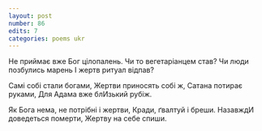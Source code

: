 ```yaml
---
layout: post
number: 86
edits: 7
categories: poems ukr
---
```


Не приймає вже Бог цілопалень.
Чи то вегетаріанцем став?
Чи люди позбулись марень
І жертв ритуал відпав? 

Самі собі стали богами, 
Жертви приносять собі ж,
Сатана потирає руками,
Для Адама вже блИзький рубіж.

Як Бога нема, не потрібні і жертви, 
Кради, ґвалтуй і бреши.
НазавждИ доведеться померти,
Жертву на себе спиши.
